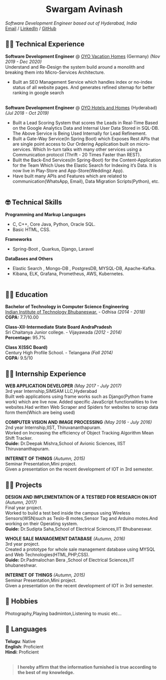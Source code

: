 # <center> Swargam Avinash </center>
_Software Development Engineer based out of Hyderabad, India_ <br>
[Email](mailto:avinashswargam.public.as@gmail.com) / [LinkedIn](https://www.linkedin.com/in/swargam-avinash-08287a12a/) / [GitHub](https://github.com/swargamavinash/)


## 🧑‍💻 Technical Experience



**Software Development Engineer** @ [OYO Vacation Homes](https://www.traum-ferienwohnungen.de/) (Germany) _(Nov 2019 - Dec 2020)_ <br>
Understand and Re-Design the system build around a monolith and breaking them into Micro-Services Architecture.
  - Built an SEO Management Service which handles index or no-index status of all website pages. And generates refined sitemap for better
  ranking in google search
<br><br>

**Software Development Engineer** @ [OYO Hotels and Homes](https://www.oyorooms.com/) (Hyderabad) _(Jul 2018 - Oct 2019)_ <br>
- Built a Lead Scoring System that scores the Leads in Real-Time Based on the Google Analytics Data and Internal User Data Stored in SQL-DB. The Above Service is Being Used Internally for Lead Refinement.
- Built a Gate-Way Service(In Spring Boot) which Exposes Rest APIs that are single point access to Our Ordering Application built on micro-services. Which In-turn talks with many other services using a Communication protocol (Thrift - 20 Times Faster than REST).
- Built the Back-End Services(In Spring-Boot) for the Content-Application for the Team Which Uses the Elastic Search for Indexing it’s Data. It is now live in Play-Store and App-Store(Weddingz App).
- Have built many APIs and Features which are related to communication(WhatsApp, Email), Data Migration Scripts(Python), etc.
<br><br>
    
## 🤓 Technical Skills



**Programming and Markup Languages**  
- C, C++, Core Java, Python, Oracle SQL.
- Basic HTML, CSS.<br>

**Frameworks**
- Spring-Boot , Quarkus, Django, Laravel <br>

**DataBases and Others**
- Elastic Search , Mongo-DB , PostgresDB, MYSQL-DB, Apache-Kafka.
- Kibana, ELK, Grafana, Prometheus, AWS, Kubernetes.
<br><br>

## 🧑‍🎓 Education



**Bachelor of Technology in Computer Science Engineering**<br>
[Indian Institute of Technology Bhubaneswar.](www.iitbbs.ac.in) - Odhisa _(2014 - 2018)_ <br>
**CGPA:** 7.7/10.00 <br>

**Class-XII-Intermediate State Board AndraPradesh**<br>
Sri Chaitanya Junior college. - Vijayawada _(2012 - 2014)_<br>
**Percentage:** 95.7%

**Class X(SSC Board)**<br>
Century High Profile School. - Telangana _(Fall 2014)_<br>
**CGPA:** 9.5/10

## 👨‍🎓 Internship Experience



**WEB APPLICATION DEVELOPER** _(May 2017 - July 2017)_<br>
3rd year Internship,SIMSAM LLC,Hyderabad<br>
Built web applications using frame works such as Django(Python frame work) which are live now. Added specific JavaScript functionalities to live websites.Had written Web Scraper and Spiders for websites to scrap data form them(Which are being used)<br>


**COMPUTER VISION AND IMAGE PROCESSING** _(May 2016 - July 2016)_<br>
2nd year Internship,IIST, Thiruvananthapuram.<br>
Worked on Increasing the efficiency of Object Tracking Algorithm Mean Shift Tracker.<br> 
**Guide:** Dr.Deepak Mishra,School of Avionic Sciences, IIST Thiruvananthapuram.<br>

**INTERNET OF THINGS** _(Autumn, 2015)_<br>
Seminar Presentation,Mini project.<br>
Given a presentation on the recent development of IOT in 3rd semester.<br>

## 🧗‍♂️ Projects



**DESIGN AND IMPLEMENTATION OF A TESTBED FOR RESEARCH ON IOT** _(Autumn, 2017)_<br>
Final year project.<br>
Worked to build a test bed inside the campus using Wireless Sensors(WSN)such as Teslo-B motes,Sensor Tag and Arduino motes.And working on their Operating system.<br>
**Guide:** Dr.Sudipta Saha,School of Electrical Sciences,IIT Bhubaneswar.<br>

**WHOLE SALE MANAGEMENT DATABASE** _(Autumn, 2016)_<br>
3rd year project.<br>
Created a prototype for whole sale management database using MYSQL and Web Technologies(HTML,PHP,CSS).<br> 
**Guide:** Dr.Padmalochan Bera ,School of Electrical Sciences,IIT bhubaneshwar.<br>

**INTERNET OF THINGS** _(Autumn, 2015)_<br>
Seminar Presentation,Mini project.<br>
Given a presentation on the recent development of IOT in 3rd semester.<br>

## 🛌 Hobbies



Photography,Playing badminton,Listening to music etc...<br>

## 💬 Languages

**Telugu**: Native <br>
**English**: Proficient <br>
**Hindi**: Proficient
<br><br>

>**I hereby affirm that the information furnished is true according to the best of my knowledge.**
